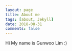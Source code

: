 ```yaml
---
layout: page
title: About me
tags: [about, Jekyll]
date: 2018-08-31
comments: false
---
```

 
Hi My name is Gunwoo Lim :)

